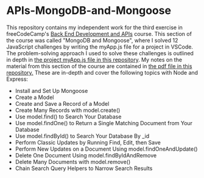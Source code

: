 # APIs-MongoDB-and-Mongoose
This repository contains my independent work for the third exercise in freeCodeCamp's [Back End Development and APIs](https://www.freecodecamp.org/learn/back-end-development-and-apis/) course. This section of the course was called "MongoDB and Mongoose", where I solved 12 JavaScript challenges by writing the myApp.js file for a project in VSCode. The problem-solving approach I used to solve these challenges is outlined in depth in [the project myApp.js file in this repository](https://github.com/franpanteli/APIs-MongoDB-and-Mongoose/blob/main/myApp.js). My notes on the material from this section of the course are contained in [the pdf file in this repository.](https://github.com/franpanteli/APIs-Node-and-Express/blob/main/Node%20and%20Express%20Course%20Notes.pdf) These are in-depth and cover the following topics with Node and Express:

<ul>
  <li>Install and Set Up Mongoose</li>
  <li>Create a Model</li>
  <li>Create and Save a Record of a Model</li>
  <li>Create Many Records with model.create()</li>
  <li>Use model.find() to Search Your Database</li>
  <li>Use model.findOne() to Return a Single Matching Document from Your Database</li>
  <li>Use model.findById() to Search Your Database By _id</li>
  <li>Perform Classic Updates by Running Find, Edit, then Save</li>
  <li>Perform New Updates on a Document Using model.findOneAndUpdate()</li>
  <li>Delete One Document Using model.findByIdAndRemove</li>
  <li>Delete Many Documents with model.remove()</li>
  <li>Chain Search Query Helpers to Narrow Search Results</li>
</ul>
